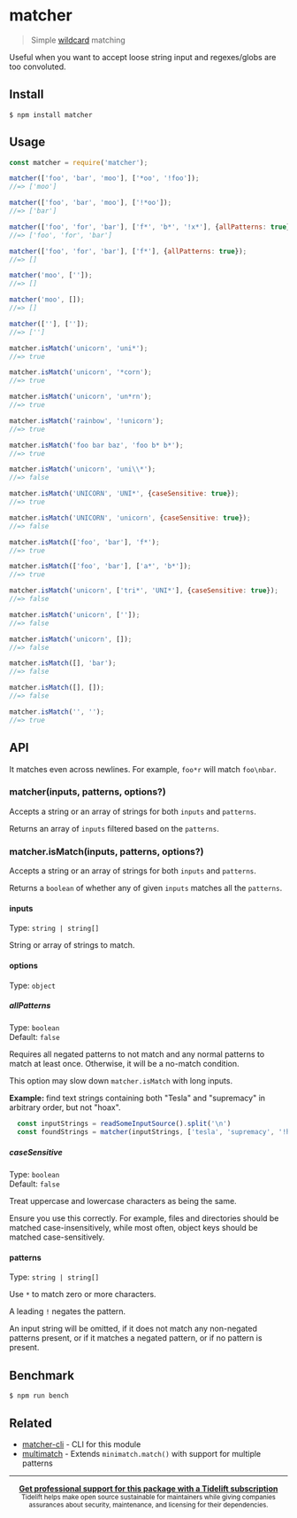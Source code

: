 # matcher

> Simple [wildcard](https://en.wikipedia.org/wiki/Wildcard_character) matching

Useful when you want to accept loose string input and regexes/globs are too convoluted.

## Install

```
$ npm install matcher
```

## Usage

```js
const matcher = require('matcher');

matcher(['foo', 'bar', 'moo'], ['*oo', '!foo']);
//=> ['moo']

matcher(['foo', 'bar', 'moo'], ['!*oo']);
//=> ['bar']

matcher(['foo', 'for', 'bar'], ['f*', 'b*', '!x*'], {allPatterns: true});
//=> ['foo', 'for', 'bar']

matcher(['foo', 'for', 'bar'], ['f*'], {allPatterns: true});
//=> []

matcher('moo', ['']);
//=> []

matcher('moo', []);
//=> []

matcher([''], ['']);
//=> ['']

matcher.isMatch('unicorn', 'uni*');
//=> true

matcher.isMatch('unicorn', '*corn');
//=> true

matcher.isMatch('unicorn', 'un*rn');
//=> true

matcher.isMatch('rainbow', '!unicorn');
//=> true

matcher.isMatch('foo bar baz', 'foo b* b*');
//=> true

matcher.isMatch('unicorn', 'uni\\*');
//=> false

matcher.isMatch('UNICORN', 'UNI*', {caseSensitive: true});
//=> true

matcher.isMatch('UNICORN', 'unicorn', {caseSensitive: true});
//=> false

matcher.isMatch(['foo', 'bar'], 'f*');
//=> true

matcher.isMatch(['foo', 'bar'], ['a*', 'b*']);
//=> true

matcher.isMatch('unicorn', ['tri*', 'UNI*'], {caseSensitive: true});
//=> false

matcher.isMatch('unicorn', ['']);
//=> false

matcher.isMatch('unicorn', []);
//=> false

matcher.isMatch([], 'bar');
//=> false

matcher.isMatch([], []);
//=> false

matcher.isMatch('', '');
//=> true
```

## API

It matches even across newlines. For example, `foo*r` will match `foo\nbar`.

### matcher(inputs, patterns, options?)

Accepts a string or an array of strings for both `inputs` and `patterns`.

Returns an array of `inputs` filtered based on the `patterns`.

### matcher.isMatch(inputs, patterns, options?)

Accepts a string or an array of strings for both `inputs` and `patterns`.

Returns a `boolean` of whether any of given `inputs` matches all the `patterns`.

#### inputs

Type: `string | string[]`

String or array of strings to match.

#### options

Type: `object`

##### allPatterns

Type: `boolean`\
Default: `false`

Requires all negated patterns to not match and any normal patterns to match at least once. Otherwise, it will be a no-match condition.

This option may slow down `matcher.isMatch` with long inputs.

**Example:** find text strings containing both "Tesla" and "supremacy" in arbitrary order, but not "hoax".
```javascript
  const inputStrings = readSomeInputSource().split('\n')
  const foundStrings = matcher(inputStrings, ['tesla', 'supremacy', '!hoax'], {allPatterns: true})
```

##### caseSensitive

Type: `boolean`\
Default: `false`

Treat uppercase and lowercase characters as being the same.

Ensure you use this correctly. For example, files and directories should be matched case-insensitively, while most often, object keys should be matched case-sensitively.

#### patterns

Type: `string | string[]`

Use `*` to match zero or more characters.

A leading `!` negates the pattern.

An input string will be omitted, if it does not match any non-negated patterns present, or if it matches a negated pattern, or if no pattern is present.

## Benchmark

```
$ npm run bench
```

## Related

- [matcher-cli](https://github.com/sindresorhus/matcher-cli) - CLI for this module
- [multimatch](https://github.com/sindresorhus/multimatch) - Extends `minimatch.match()` with support for multiple patterns

---

<div align="center">
	<b>
		<a href="https://tidelift.com/subscription/pkg/npm-matcher?utm_source=npm-matcher&utm_medium=referral&utm_campaign=readme">Get professional support for this package with a Tidelift subscription</a>
	</b>
	<br>
	<sub>
		Tidelift helps make open source sustainable for maintainers while giving companies<br>assurances about security, maintenance, and licensing for their dependencies.
	</sub>
</div>

